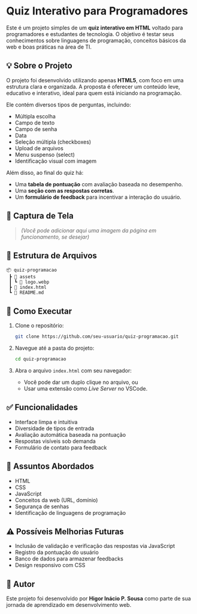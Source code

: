 # Quiz Interativo para Programadores

Este é um projeto simples de um **quiz interativo em HTML** voltado para programadores e estudantes de tecnologia. O objetivo é testar seus conhecimentos sobre linguagens de programação, conceitos básicos da web e boas práticas na área de TI.

## 💡 Sobre o Projeto

O projeto foi desenvolvido utilizando apenas **HTML5**, com foco em uma estrutura clara e organizada. A proposta é oferecer um conteúdo leve, educativo e interativo, ideal para quem está iniciando na programação.

Ele contém diversos tipos de perguntas, incluindo:
- Múltipla escolha
- Campo de texto
- Campo de senha
- Data
- Seleção múltipla (checkboxes)
- Upload de arquivos
- Menu suspenso (select)
- Identificação visual com imagem

Além disso, ao final do quiz há:
- Uma **tabela de pontuação** com avaliação baseada no desempenho.
- Uma **seção com as respostas corretas**.
- Um **formulário de feedback** para incentivar a interação do usuário.

## 📸 Captura de Tela

> *(Você pode adicionar aqui uma imagem da página em funcionamento, se desejar)*

## 📁 Estrutura de Arquivos

```
📦 quiz-programacao
 ┣ 📂 assets
 ┃ ┗ 📄 logo.webp
 ┣ 📄 index.html
 ┗ 📄 README.md
```

## 🚀 Como Executar

1. Clone o repositório:
   ```bash
   git clone https://github.com/seu-usuario/quiz-programacao.git
   ```

2. Navegue até a pasta do projeto:
   ```bash
   cd quiz-programacao
   ```

3. Abra o arquivo `index.html` com seu navegador:
   - Você pode dar um duplo clique no arquivo, ou
   - Usar uma extensão como *Live Server* no VSCode.

## ✅ Funcionalidades

- Interface limpa e intuitiva
- Diversidade de tipos de entrada
- Avaliação automática baseada na pontuação
- Respostas visíveis sob demanda
- Formulário de contato para feedback

## 🧠 Assuntos Abordados

- HTML
- CSS
- JavaScript
- Conceitos da web (URL, domínio)
- Segurança de senhas
- Identificação de linguagens de programação

## ⚠️ Possíveis Melhorias Futuras

- Inclusão de validação e verificação das respostas via JavaScript
- Registro da pontuação do usuário
- Banco de dados para armazenar feedbacks
- Design responsivo com CSS

## 👤 Autor

Este projeto foi desenvolvido por **Higor Inácio P. Sousa** como parte de sua jornada de aprendizado em desenvolvimento web.
